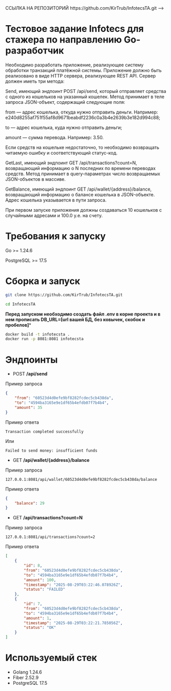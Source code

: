 <!--> 

ССЫЛКА НА РЕПОЗИТОРИЙ 
https://github.com/KirTrub/InfotecsTA.git

-->

# Тестовое задание Infotecs для стажера по направлению Go-разработчик

Необходимо разработать приложение, реализующее систему обработки транзакций платёжной системы. Приложение должно быть реализовано в виде HTTP сервера, реализующее REST API. Сервер должен иметь три метода:

Send, имеющий эндпоинт POST /api/send, который отправляет средства с одного из кошельков на указанный кошелек. Метод принимает в теле запроса JSON-объект, содержащий следующие поля:

from — адрес кошелька, откуда нужно отправить деньги. Например: e240d8255af751f55af8d9671beabdf2236c0a3b4e2639b3e182d994c88;

to — адрес кошелька, куда нужно отправить деньги;

amount — сумма перевода. Например: 3.50.

Если средств на кошельке недостаточно, то необходимо возвращать читаемую ошибку и соответствующий статус-код.

GetLast, имеющий эндпоинт GET /api/transactions?count=N, возвращающий информацию о N последних по времени переводах средств. Метод принимает в query-параметрах число возвращаемых JSON-объектов в массиве.

GetBalance, имеющий эндпоинт GET /api/wallet/{address}/balance, возвращающий информацию о балансе кошелька в JSON-объекте. Адрес кошелька указывается в пути запроса.

При первом запуске приложения должны создаваться 10 кошельков с случайными адресами и 100.0 у.е. на счету.

# Требования к запуску
Go >= 1.24.6

PostgreSQL >= 17.5

# Сборка и запуск
```bash
git clone https://github.com/KirTrub/InfotecsTA.git

cd InfotecsTA
```

**Перед запуском необходимо создать файл .env в корне проекта и в нем прописать DB_URL=[url вашей БД, без ковычек, скобок и пробелов]***
```bash
docker build -t infotecsta .
docker run -p 8081:8081 infotecsta
```

# Эндпоинты
* POST **/api/send**

Пример запроса
```json
{
    "from": "60523d4d0efe9bf8282fcdec5cb438da",
    "to": "4594ba3165e9e1df65b4efdb07f7b4b4",
    "amount": 35
}
```

Пример ответа 
```
Transaction completed successfully
```
Или
```
Failed to send money: insufficient funds
```

* GET **/api/wallet/{address}/balance**

Пример запроса
```
127.0.0.1:8081/api/wallet/60523d4d0efe9bf8282fcdec5cb438da/balance
```
Пример ответа
```json
{
    "balance": 29
}
```

* GET **/api/transactions?count=N**

Пример запроса
```
127.0.0.1:8081/api/transactions?count=2
```

Пример ответа
```json
[
    {
        "id": 8,
        "from": "60523d4d0efe9bf8282fcdec5cb438da",
        "to": "4594ba3165e9e1df65b4efdb07f7b4b4",
        "amount": 100,
        "timestamp": "2025-08-29T03:22:46.078926Z",
        "status": "FAILED"
    },
    {
        "id": 7,
        "from": "60523d4d0efe9bf8282fcdec5cb438da",
        "to": "4594ba3165e9e1df65b4efdb07f7b4b4",
        "amount": 1,
        "timestamp": "2025-08-29T03:22:21.785056Z",
        "status": "OK"
    }
]
```

# Используемый стек
* Golang 1.24.6
* Fiber 2.52.9
* PostgreSQL 17.5
